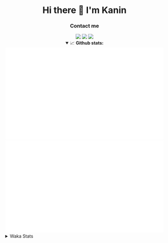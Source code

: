 <div align="center">
 <h1>Hi there 👋 I'm Kanin</h1>
 <h3>Contact me</h3>
 <a href="mailto:im@kanin.dev"><img src="https://img.shields.io/badge/gmail-%23D14836.svg?&style=for-the-badge&logo=gmail&logoColor=white"/></a>
 <a href="https://twitter.com/KaninTwt"><img src="https://img.shields.io/badge/twitter-%231DA1F2.svg?&style=for-the-badge&logo=twitter&logoColor=white"/></a>
 <a href="https://www.linkedin.com/in/KaninDev"><img src="https://img.shields.io/badge/linkedin-%230077B5.svg?&style=for-the-badge&logo=linkedin&logoColor=white"/></a>
<details open>
  <summary>📈 <b>Github stats:</b></summary>
  <img src="https://github.com/Kanin/Kanin/blob/master/scripts/GitHubStats/generated/overview.svg"/>
  <img src="https://github.com/Kanin/Kanin/blob/master/scripts/GitHubStats/generated/languages.svg"/>
</details>
</div>

<details>
 <summary>Waka Stats</summary>

<!--START_SECTION:waka-->
![Code Time](http://img.shields.io/badge/Code%20Time-2%2C290%20hrs%203%20mins-blue)

![Profile Views](http://img.shields.io/badge/Profile%20Views-1-blue)

![Lines of code](https://img.shields.io/badge/From%20Hello%20World%20I%27ve%20Written-586.5%20thousand%20lines%20of%20code-blue)

**🐱 My GitHub Data** 

> 📦 106.7 kB Used in GitHub's Storage 
 > 
> 🏆 42 Contributions in the Year 2024
 > 
> 🚫 Not Opted to Hire
 > 
> 📜 24 Public Repositories 
 > 
> 🔑 13 Private Repositories 
 > 
**I'm an Early 🐤** 

```text
🌞 Morning                2344 commits        ██████░░░░░░░░░░░░░░░░░░░   25.97 % 
🌆 Daytime                2746 commits        ████████░░░░░░░░░░░░░░░░░   30.42 % 
🌃 Evening                2604 commits        ███████░░░░░░░░░░░░░░░░░░   28.85 % 
🌙 Night                  1332 commits        ████░░░░░░░░░░░░░░░░░░░░░   14.76 % 
```
📅 **I'm Most Productive on Monday** 

```text
Monday                   1746 commits        █████░░░░░░░░░░░░░░░░░░░░   19.34 % 
Tuesday                  1270 commits        ████░░░░░░░░░░░░░░░░░░░░░   14.07 % 
Wednesday                872 commits         ██░░░░░░░░░░░░░░░░░░░░░░░   09.66 % 
Thursday                 1370 commits        ████░░░░░░░░░░░░░░░░░░░░░   15.18 % 
Friday                   1512 commits        ████░░░░░░░░░░░░░░░░░░░░░   16.75 % 
Saturday                 889 commits         ██░░░░░░░░░░░░░░░░░░░░░░░   09.85 % 
Sunday                   1367 commits        ████░░░░░░░░░░░░░░░░░░░░░   15.15 % 
```


📊 **This Week I Spent My Time On** 

```text
🕑︎ Time Zone: America/New_York

💬 Programming Languages: 
Python                   6 hrs 11 mins       ████████████████████████░   96.99 % 
TypeScript               6 mins              ░░░░░░░░░░░░░░░░░░░░░░░░░   01.66 % 
JavaScript               2 mins              ░░░░░░░░░░░░░░░░░░░░░░░░░   00.65 % 
JSON                     1 min               ░░░░░░░░░░░░░░░░░░░░░░░░░   00.35 % 
HTML                     1 min               ░░░░░░░░░░░░░░░░░░░░░░░░░   00.34 % 

🔥 Editors: 
PyCharm                  5 hrs 35 mins       ██████████████████████░░░   87.61 % 
VS Code                  47 mins             ███░░░░░░░░░░░░░░░░░░░░░░   12.39 % 

🐱‍💻 Projects: 
P4P                      5 hrs 29 mins       ██████████████████████░░░   86.19 % 
APIServer                37 mins             ██░░░░░░░░░░░░░░░░░░░░░░░   09.72 % 
mysite                   7 mins              █░░░░░░░░░░░░░░░░░░░░░░░░   02.01 % 
Groups                   4 mins              ░░░░░░░░░░░░░░░░░░░░░░░░░   01.07 % 
HSUtilities              2 mins              ░░░░░░░░░░░░░░░░░░░░░░░░░   00.65 % 

💻 Operating System: 
Windows                  6 hrs 22 mins       █████████████████████████   100.00 % 
```

**I Mostly Code in Python** 

```text
Python                   30 repos            ████████████████░░░░░░░░░   65.22 % 
Java                     4 repos             ██░░░░░░░░░░░░░░░░░░░░░░░   08.70 % 
HTML                     3 repos             ██░░░░░░░░░░░░░░░░░░░░░░░   06.52 % 
TypeScript               2 repos             █░░░░░░░░░░░░░░░░░░░░░░░░   04.35 % 
Kotlin                   2 repos             █░░░░░░░░░░░░░░░░░░░░░░░░   04.35 % 
```



**Timeline**

![Lines of Code chart](https://raw.githubusercontent.com/Kanin/Kanin/master/assets/bar_graph.png)


 Last Updated on 19/02/2024 23:33:24 UTC
<!--END_SECTION:waka-->
</details>

